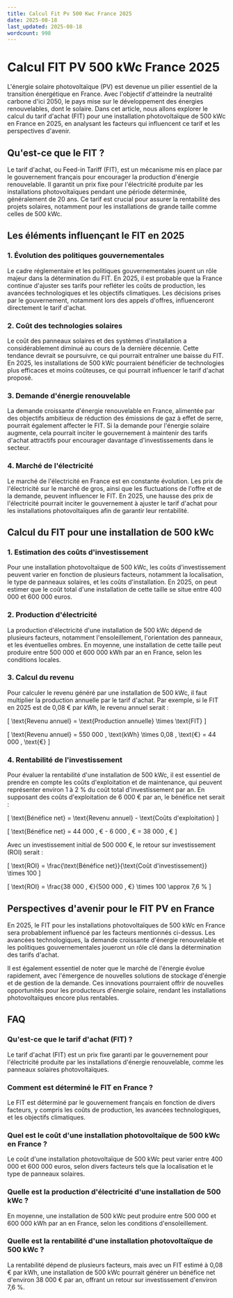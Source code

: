 ```yaml
---
title: Calcul Fit Pv 500 Kwc France 2025
date: 2025-08-18
last_updated: 2025-08-18
wordcount: 998
---
```


# Calcul FIT PV 500 kWc France 2025

L'énergie solaire photovoltaïque (PV) est devenue un pilier essentiel de la transition énergétique en France. Avec l'objectif d'atteindre la neutralité carbone d'ici 2050, le pays mise sur le développement des énergies renouvelables, dont le solaire. Dans cet article, nous allons explorer le calcul du tarif d'achat (FIT) pour une installation photovoltaïque de 500 kWc en France en 2025, en analysant les facteurs qui influencent ce tarif et les perspectives d'avenir.

## Qu'est-ce que le FIT ?

Le tarif d'achat, ou Feed-in Tariff (FIT), est un mécanisme mis en place par le gouvernement français pour encourager la production d'énergie renouvelable. Il garantit un prix fixe pour l'électricité produite par les installations photovoltaïques pendant une période déterminée, généralement de 20 ans. Ce tarif est crucial pour assurer la rentabilité des projets solaires, notamment pour les installations de grande taille comme celles de 500 kWc.

## Les éléments influençant le FIT en 2025

### 1. Évolution des politiques gouvernementales

Le cadre réglementaire et les politiques gouvernementales jouent un rôle majeur dans la détermination du FIT. En 2025, il est probable que la France continue d'ajuster ses tarifs pour refléter les coûts de production, les avancées technologiques et les objectifs climatiques. Les décisions prises par le gouvernement, notamment lors des appels d'offres, influenceront directement le tarif d'achat.

### 2. Coût des technologies solaires

Le coût des panneaux solaires et des systèmes d'installation a considérablement diminué au cours de la dernière décennie. Cette tendance devrait se poursuivre, ce qui pourrait entraîner une baisse du FIT. En 2025, les installations de 500 kWc pourraient bénéficier de technologies plus efficaces et moins coûteuses, ce qui pourrait influencer le tarif d'achat proposé.

### 3. Demande d'énergie renouvelable

La demande croissante d'énergie renouvelable en France, alimentée par des objectifs ambitieux de réduction des émissions de gaz à effet de serre, pourrait également affecter le FIT. Si la demande pour l'énergie solaire augmente, cela pourrait inciter le gouvernement à maintenir des tarifs d'achat attractifs pour encourager davantage d'investissements dans le secteur.

### 4. Marché de l'électricité

Le marché de l'électricité en France est en constante évolution. Les prix de l'électricité sur le marché de gros, ainsi que les fluctuations de l'offre et de la demande, peuvent influencer le FIT. En 2025, une hausse des prix de l'électricité pourrait inciter le gouvernement à ajuster le tarif d'achat pour les installations photovoltaïques afin de garantir leur rentabilité.

## Calcul du FIT pour une installation de 500 kWc

### 1. Estimation des coûts d'investissement

Pour une installation photovoltaïque de 500 kWc, les coûts d'investissement peuvent varier en fonction de plusieurs facteurs, notamment la localisation, le type de panneaux solaires, et les coûts d'installation. En 2025, on peut estimer que le coût total d'une installation de cette taille se situe entre 400 000 et 600 000 euros.

### 2. Production d'électricité

La production d'électricité d'une installation de 500 kWc dépend de plusieurs facteurs, notamment l'ensoleillement, l'orientation des panneaux, et les éventuelles ombres. En moyenne, une installation de cette taille peut produire entre 500 000 et 600 000 kWh par an en France, selon les conditions locales.

### 3. Calcul du revenu

Pour calculer le revenu généré par une installation de 500 kWc, il faut multiplier la production annuelle par le tarif d'achat. Par exemple, si le FIT en 2025 est de 0,08 € par kWh, le revenu annuel serait :

\[ \text{Revenu annuel} = \text{Production annuelle} \times \text{FIT} \]

\[ \text{Revenu annuel} = 550 000 \, \text{kWh} \times 0,08 \, \text{€} = 44 000 \, \text{€} \]

### 4. Rentabilité de l'investissement

Pour évaluer la rentabilité d'une installation de 500 kWc, il est essentiel de prendre en compte les coûts d'exploitation et de maintenance, qui peuvent représenter environ 1 à 2 % du coût total d'investissement par an. En supposant des coûts d'exploitation de 6 000 € par an, le bénéfice net serait :

\[ \text{Bénéfice net} = \text{Revenu annuel} - \text{Coûts d'exploitation} \]

\[ \text{Bénéfice net} = 44 000 \, € - 6 000 \, € = 38 000 \, € \]

Avec un investissement initial de 500 000 €, le retour sur investissement (ROI) serait :

\[ \text{ROI} = \frac{\text{Bénéfice net}}{\text{Coût d'investissement}} \times 100 \]

\[ \text{ROI} = \frac{38 000 \, €}{500 000 \, €} \times 100 \approx 7,6 \% \]

## Perspectives d'avenir pour le FIT PV en France

En 2025, le FIT pour les installations photovoltaïques de 500 kWc en France sera probablement influencé par les facteurs mentionnés ci-dessus. Les avancées technologiques, la demande croissante d'énergie renouvelable et les politiques gouvernementales joueront un rôle clé dans la détermination des tarifs d'achat.

Il est également essentiel de noter que le marché de l'énergie évolue rapidement, avec l'émergence de nouvelles solutions de stockage d'énergie et de gestion de la demande. Ces innovations pourraient offrir de nouvelles opportunités pour les producteurs d'énergie solaire, rendant les installations photovoltaïques encore plus rentables.

## FAQ

### Qu'est-ce que le tarif d'achat (FIT) ?

Le tarif d'achat (FIT) est un prix fixe garanti par le gouvernement pour l'électricité produite par les installations d'énergie renouvelable, comme les panneaux solaires photovoltaïques.

### Comment est déterminé le FIT en France ?

Le FIT est déterminé par le gouvernement français en fonction de divers facteurs, y compris les coûts de production, les avancées technologiques, et les objectifs climatiques.

### Quel est le coût d'une installation photovoltaïque de 500 kWc en France ?

Le coût d'une installation photovoltaïque de 500 kWc peut varier entre 400 000 et 600 000 euros, selon divers facteurs tels que la localisation et le type de panneaux solaires.

### Quelle est la production d'électricité d'une installation de 500 kWc ?

En moyenne, une installation de 500 kWc peut produire entre 500 000 et 600 000 kWh par an en France, selon les conditions d'ensoleillement.

### Quelle est la rentabilité d'une installation photovoltaïque de 500 kWc ?

La rentabilité dépend de plusieurs facteurs, mais avec un FIT estimé à 0,08 € par kWh, une installation de 500 kWc pourrait générer un bénéfice net d'environ 38 000 € par an, offrant un retour sur investissement d'environ 7,6 %.